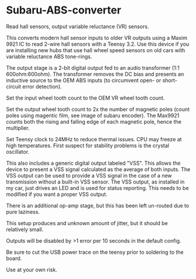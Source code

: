 # Subaru-ABS-converter
Read hall sensors, output variable reluctance (VR) sensors.

This converts modern hall sensor inputs to older VR outputs using a Maxim 9921 IC to read 2-wire hall sensors with a Teensy 3.2. 
Use this device if you are installing new hubs that use hall wheel speed sensors on old cars with variable reluctance ABS tone-rings.

The output stage is a 2-bit digital output fed to an audio transformer (1:1 600ohm:600ohm). 
The transformer removes the DC bias and presents an inductive source to the OEM ABS inputs (to circumvent open- or short-circuit error detection).

Set the input wheel tooth count to the OEM VR wheel tooth count. 

Set the output wheel tooth count to 2x the number of magnetic poles (count poles using magentic film, see image of subaru encoder). 
The Max9921 counts both the rising and falling edge of each magnetic pole, hence the multiplier.

Set Teensy clock to 24MHz to reduce thermal issues. CPU may freeze at high temperatures. First suspect for stability problems is the crystal oscillator. 

This also includes a generic digital output labeled "VSS". This allows the device to present a VSS signal calculated as the average of both inputs.
The VSS output can be used to provide a VSS signal in the case of a new transmission without a built-in VSS sensor.
The VSS output, as installed in my car, just drives an LED and is used for status reporting. This needs to be modified if you want a proper VSS output.

There is an additional op-amp stage, but this has been left un-routed due to pure laziness. 

This setup produces and unknown amount of jitter, but it should be relatively small. 

Outputs will be disabled by >1 error per 10 seconds in the default config. 

Be sure to cut the USB power trace on the teensy prior to soldering to the board.

Use at your own risk. 
